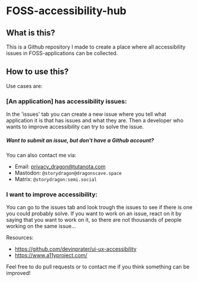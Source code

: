 # FOSS-accessibility-hub

## What is this?
This is a Github repository I made to create a place where all accessibility issues in FOSS-applications can be collected.

## How to use this?
Use cases are:
### [An application] has accessibility issues:
In the 'issues' tab you can create a new issue where you tell what application it is that has issues and what they are.
Then a developer who wants to improve accessibility can try to solve the issue.
##### Want to submit an issue, but don't have a Github account?
You can also contact me via:
- Email: privacy_dragon@tutanota.com
- Mastodon: `@storydragon@dragonscave.space`
- Matrix: `@storydragon:semi.social`

### I want to improve accessibility:
You can go to the issues tab and look trough the issues to see if there is one you could probably solve.
If you want to work on an issue, react on it by saying that you want to work on it, so there are not thousands of people working on the same issue...


Resources:
- https://github.com/devinprater/ui-ux-accessibility
- https://www.a11yproject.com/

Feel free to do pull requests or to contact me if you think something can be improved!
